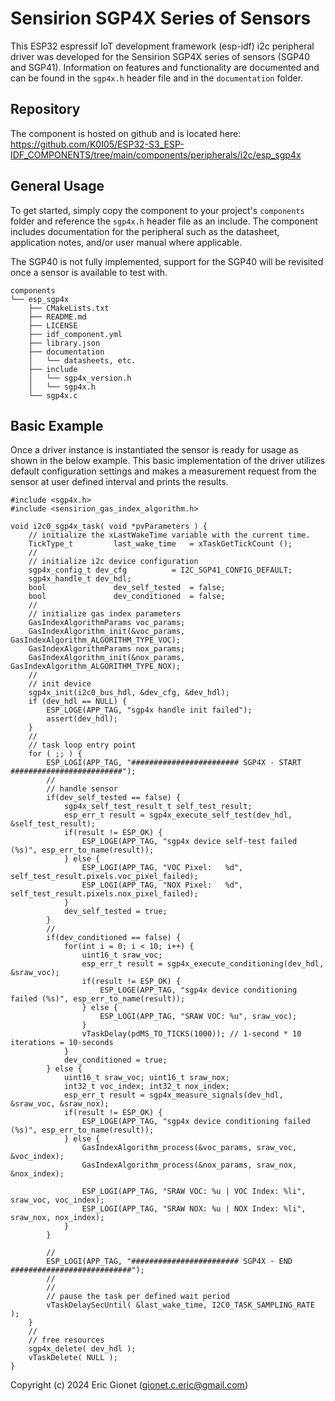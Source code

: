 # Sensirion SGP4X Series of Sensors
This ESP32 espressif IoT development framework (esp-idf) i2c peripheral driver was developed for the Sensirion SGP4X series of sensors (SGP40 and SGP41).  Information on features and functionality are documented and can be found in the `sgp4x.h` header file and in the `documentation` folder.

## Repository
The component is hosted on github and is located here: https://github.com/K0I05/ESP32-S3_ESP-IDF_COMPONENTS/tree/main/components/peripherals/i2c/esp_sgp4x

## General Usage
To get started, simply copy the component to your project's `components` folder and reference the `sgp4x.h` header file as an include.  The component includes documentation for the peripheral such as the datasheet, application notes, and/or user manual where applicable.

The SGP40 is not fully implemented, support for the SGP40 will be revisited once a sensor is available to test with.
```
components
└── esp_sgp4x
    ├── CMakeLists.txt
    ├── README.md
    ├── LICENSE
    ├── idf_component.yml
    ├── library.json
    ├── documentation
    │   └── datasheets, etc.
    ├── include
    │   └── sgp4x_version.h
    │   └── sgp4x.h
    └── sgp4x.c
```

## Basic Example
Once a driver instance is instantiated the sensor is ready for usage as shown in the below example.   This basic implementation of the driver utilizes default configuration settings and makes a measurement request from the sensor at user defined interval and prints the results.

```
#include <sgp4x.h>
#include <sensirion_gas_index_algorithm.h>

void i2c0_sgp4x_task( void *pvParameters ) {
    // initialize the xLastWakeTime variable with the current time.
    TickType_t         last_wake_time   = xTaskGetTickCount ();
    //
    // initialize i2c device configuration
    sgp4x_config_t dev_cfg          = I2C_SGP41_CONFIG_DEFAULT;
    sgp4x_handle_t dev_hdl;
    bool               dev_self_tested  = false;
    bool               dev_conditioned  = false;
    //
    // initialize gas index parameters
    GasIndexAlgorithmParams voc_params;
    GasIndexAlgorithm_init(&voc_params, GasIndexAlgorithm_ALGORITHM_TYPE_VOC);
    GasIndexAlgorithmParams nox_params;
    GasIndexAlgorithm_init(&nox_params, GasIndexAlgorithm_ALGORITHM_TYPE_NOX);
    //
    // init device
    sgp4x_init(i2c0_bus_hdl, &dev_cfg, &dev_hdl);
    if (dev_hdl == NULL) {
        ESP_LOGE(APP_TAG, "sgp4x handle init failed");
        assert(dev_hdl);
    }
    //
    // task loop entry point
    for ( ;; ) {
        ESP_LOGI(APP_TAG, "######################## SGP4X - START #########################");
        //
        // handle sensor
        if(dev_self_tested == false) {
            sgp4x_self_test_result_t self_test_result;
            esp_err_t result = sgp4x_execute_self_test(dev_hdl, &self_test_result);
            if(result != ESP_OK) {
                ESP_LOGE(APP_TAG, "sgp4x device self-test failed (%s)", esp_err_to_name(result));
            } else {
                ESP_LOGI(APP_TAG, "VOC Pixel:   %d", self_test_result.pixels.voc_pixel_failed);
                ESP_LOGI(APP_TAG, "NOX Pixel:   %d", self_test_result.pixels.nox_pixel_failed);
            }
            dev_self_tested = true;
        }
        // 
        if(dev_conditioned == false) {
            for(int i = 0; i < 10; i++) {
                uint16_t sraw_voc; 
                esp_err_t result = sgp4x_execute_conditioning(dev_hdl, &sraw_voc);
                if(result != ESP_OK) {
                    ESP_LOGE(APP_TAG, "sgp4x device conditioning failed (%s)", esp_err_to_name(result));
                } else {
                    ESP_LOGI(APP_TAG, "SRAW VOC: %u", sraw_voc);
                }
                vTaskDelay(pdMS_TO_TICKS(1000)); // 1-second * 10 iterations = 10-seconds
            }
            dev_conditioned = true;
        } else {
            uint16_t sraw_voc; uint16_t sraw_nox;
            int32_t voc_index; int32_t nox_index;
            esp_err_t result = sgp4x_measure_signals(dev_hdl, &sraw_voc, &sraw_nox);
            if(result != ESP_OK) {
                ESP_LOGE(APP_TAG, "sgp4x device conditioning failed (%s)", esp_err_to_name(result));
            } else {
                GasIndexAlgorithm_process(&voc_params, sraw_voc, &voc_index);
                GasIndexAlgorithm_process(&nox_params, sraw_nox, &nox_index);

                ESP_LOGI(APP_TAG, "SRAW VOC: %u | VOC Index: %li", sraw_voc, voc_index);
                ESP_LOGI(APP_TAG, "SRAW NOX: %u | NOX Index: %li", sraw_nox, nox_index);
            }
        }
        
        //
        ESP_LOGI(APP_TAG, "######################## SGP4X - END ###########################");
        //
        //
        // pause the task per defined wait period
        vTaskDelaySecUntil( &last_wake_time, I2C0_TASK_SAMPLING_RATE );
    }
    //
    // free resources
    sgp4x_delete( dev_hdl );
    vTaskDelete( NULL );
}
```



Copyright (c) 2024 Eric Gionet (gionet.c.eric@gmail.com)